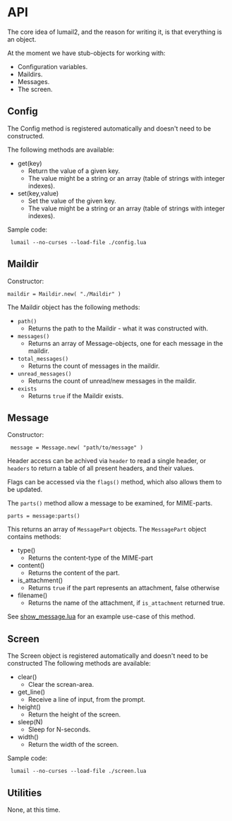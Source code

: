API
===

The core idea of lumail2, and the reason for writing it, is that everything is an object.

At the moment we have stub-objects for working with:

* Configuration variables.
* Maildirs.
* Messages.
* The screen.



Config
------

The Config method is registered automatically and doesn't need to be constructed.

The following methods are available:

* get(key)
    * Return the value of a given key.
    * The value might be a string or an array (table of strings with integer indexes).
* set(key,value)
    * Set the value of the given key.
    * The value might be a string or an array (table of strings with integer indexes).

Sample code:

     lumail --no-curses --load-file ./config.lua


Maildir
-------

Constructor:

    maildir = Maildir.new( "./Maildir" )

The Maildir object has the following methods:

* `path()`
    * Returns the path to the Maildir - what it was constructed with.
* `messages()`
	* Returns an array of Message-objects, one for each message in the maildir.
* `total_messages()`
	* Returns the count of messages in the maildir.
* `unread_messages()`
	* Returns the count of unread/new messages in the maildir.
* `exists`
	* Returns `true` if the Maildir exists.




Message
-------

Constructor:

     message = Message.new( "path/to/message" )

Header access can be achived via `header` to read a single header, or `headers` to return a table of all present headers, and their values.

Flags can be accessed via the `flags()` method, which also allows them to be updated.

The `parts()` method allow a message to be examined, for MIME-parts.

    parts = message:parts()

This returns an array of `MessagePart` objects.  The `MessagePart` object
contains methods:

* type()
    * Returns the content-type of the MIME-part
* content()
	* Returns the content of the part.
* is_attachment()
	* Returns `true` if the part represents an attachment, false otherwise
* filename()
	* Returns the name of the attachment, if `is_attachment` returned true.

See [show_message.lua](show_message.lua) for an example use-case of this method.


Screen
------

The Screen object is registered automatically and doesn't need to be constructed  The following methods are available:

* clear()
    * Clear the screan-area.
* get_line()
    * Receive a line of input, from the prompt.
* height()
    * Return the height of the screen.
* sleep(N)
    * Sleep for N-seconds.
* width()
    * Return the width of the screen.

Sample code:

     lumail --no-curses --load-file ./screen.lua



Utilities
---------

None, at this time.
